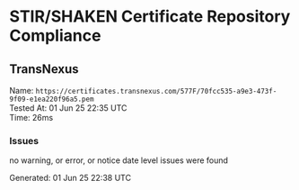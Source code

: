 # STIR/SHAKEN Certificate Repository Compliance

## TransNexus

Name: `https://certificates.transnexus.com/577F/70fcc535-a9e3-473f-9f09-e1ea220f96a5.pem`\
Tested At: 01 Jun 25 22:35 UTC\
Time: 26ms

### Issues

no warning, or error, or notice date level issues were found

Generated: 01 Jun 25 22:38 UTC